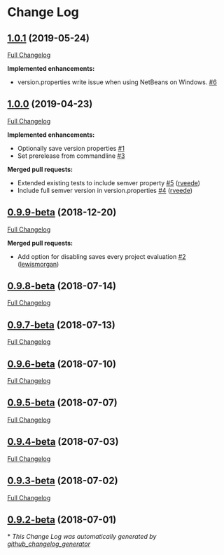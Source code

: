 # Change Log

## [1.0.1](https://github.com/ethauvin/semver-gradle/tree/1.0.1) (2019-05-24)
[Full Changelog](https://github.com/ethauvin/semver-gradle/compare/1.0.0...1.0.1)

**Implemented enhancements:**

- version.properties write issue when using NetBeans on Windows. [\#6](https://github.com/ethauvin/semver-gradle/issues/6)

## [1.0.0](https://github.com/ethauvin/semver-gradle/tree/1.0.0) (2019-04-23)
[Full Changelog](https://github.com/ethauvin/semver-gradle/compare/0.9.9-beta...1.0.0)

**Implemented enhancements:**

- Optionally save version properties [\#1](https://github.com/ethauvin/semver-gradle/issues/1)
- Set prerelease from commandline [\#3](https://github.com/ethauvin/semver-gradle/issues/3)

**Merged pull requests:**

- Extended existing tests to include semver property [\#5](https://github.com/ethauvin/semver-gradle/pull/5) ([rveede](https://github.com/rveede))
- Include full semver version in version.properties [\#4](https://github.com/ethauvin/semver-gradle/pull/4) ([rveede](https://github.com/rveede))

## [0.9.9-beta](https://github.com/ethauvin/semver-gradle/tree/0.9.9-beta) (2018-12-20)
[Full Changelog](https://github.com/ethauvin/semver-gradle/compare/0.9.8-beta...0.9.9-beta)

**Merged pull requests:**

- Add option for disabling saves every project evaluation [\#2](https://github.com/ethauvin/semver-gradle/pull/2) ([lewismorgan](https://github.com/lewismorgan))

## [0.9.8-beta](https://github.com/ethauvin/semver-gradle/tree/0.9.8-beta) (2018-07-14)
[Full Changelog](https://github.com/ethauvin/semver-gradle/compare/0.9.7-beta...0.9.8-beta)

## [0.9.7-beta](https://github.com/ethauvin/semver-gradle/tree/0.9.7-beta) (2018-07-13)
[Full Changelog](https://github.com/ethauvin/semver-gradle/compare/0.9.6-beta...0.9.7-beta)

## [0.9.6-beta](https://github.com/ethauvin/semver-gradle/tree/0.9.6-beta) (2018-07-10)
[Full Changelog](https://github.com/ethauvin/semver-gradle/compare/0.9.5-beta...0.9.6-beta)

## [0.9.5-beta](https://github.com/ethauvin/semver-gradle/tree/0.9.5-beta) (2018-07-07)
[Full Changelog](https://github.com/ethauvin/semver-gradle/compare/0.9.4-beta...0.9.5-beta)

## [0.9.4-beta](https://github.com/ethauvin/semver-gradle/tree/0.9.4-beta) (2018-07-03)
[Full Changelog](https://github.com/ethauvin/semver-gradle/compare/0.9.3-beta...0.9.4-beta)

## [0.9.3-beta](https://github.com/ethauvin/semver-gradle/tree/0.9.3-beta) (2018-07-02)
[Full Changelog](https://github.com/ethauvin/semver-gradle/compare/0.9.2-beta...0.9.3-beta)

## [0.9.2-beta](https://github.com/ethauvin/semver-gradle/tree/0.9.2-beta) (2018-07-01)


\* *This Change Log was automatically generated by [github_changelog_generator](https://github.com/skywinder/Github-Changelog-Generator)*
